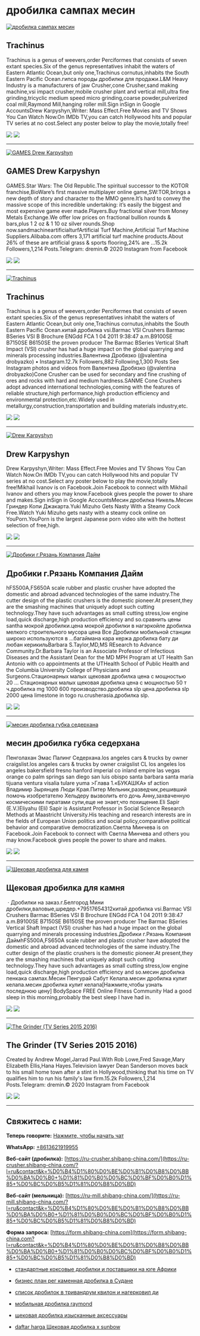 # дробилка сампах месин

<a href="https://swt.shibang-china.com/?l=ru&img&k=%D0%B4%D1%80%D0%BE%D0%B1%D0%B8%D0%BB%D0%BA%D0%B0+%D1%81%D0%B0%D0%BC%D0%BF%D0%B0%D1%85+%D0%BC%D0%B5%D1%81%D0%B8%D0%BD" target="_blank">![дробилка сампах месин](http://static.shibang-china.com/all-800x300/976.jpg)</a>

## Trachinus
Trachinus is a genus of weevers,order Perciformes that consists of seven extant species.Six of the genus representatives inhabit the waters of Eastern Atlantic Ocean,but only one,Trachinus cornutus,inhabits the South Eastern Pacific Ocean.гипса породы дробилки для продажи.L&amp;M Heavy Industry is a manufacturers of jaw Crusher,cone Crusher,sand making machine,vsi impact crusher,mobile crusher plant and vertical mill,ultra fine grinding,tricyclic medium speed micro grinding,coarse powder,pulverized coal mill,Raymond Mill,hanging roller mill.Sign inSign in Google AccountsDrew Karpyshyn,Writer: Mass Effect.Free Movies and TV Shows You Can Watch Now.On IMDb TV,you can catch Hollywood hits and popular TV series at no cost.Select any poster below to play the movie,totally free!


<a href="https://whatsapp.shibangsoft.com/WhatsApp.php" target="_blank" title="WhatsApp">![](http://static.shibang-china.com/icon/whatsapp.png)</a> <a href="https://swt.shibang-china.com/?l=ru&icon&k=%D0%B4%D1%80%D0%BE%D0%B1%D0%B8%D0%BB%D0%BA%D0%B0+%D1%81%D0%B0%D0%BC%D0%BF%D0%B0%D1%85+%D0%BC%D0%B5%D1%81%D0%B8%D0%BD" target="_blank">![](http://static.shibang-china.com/icon/chat-ru.png)</a>

---

<a href="https://swt.shibang-china.com/?l=ru&img&k=%D0%B4%D1%80%D0%BE%D0%B1%D0%B8%D0%BB%D0%BA%D0%B0+%D1%81%D0%B0%D0%BC%D0%BF%D0%B0%D1%85+%D0%BC%D0%B5%D1%81%D0%B8%D0%BD" target="_blank">![GAMES Drew Karpyshyn](http://static.shibang-china.com/all-800x300/1166.jpg)</a>

## GAMES Drew Karpyshyn
GAMES.Star Wars: The Old Republic.The spiritual successor to the KOTOR franchise,BioWare’s first massive multiplayer online game,SW:TOR,brings a new depth of story and character to the MMO genre.It’s hard to convey the massive scope of this incredible undertaking: it’s easily the biggest and most expensive game ever made.Players.Buy fractional silver from Money Metals Exchange.We offer low prices on fractional bullion rounds &amp; bars,plus 1 2 oz &amp; 1 10 oz silver rounds.Shop now.sandmachineartificialturfArtificial Turf Machine,Artificial Turf Machine Suppliers.Alibaba.com offers 3,171 artificial turf machine products.About 26% of these are artificial grass &amp; sports flooring,24% are …15.2k Followers,1,214 Posts.Telegram: dremin.&#169; 2020 Instagram from Facebook


<a href="https://whatsapp.shibangsoft.com/WhatsApp.php" target="_blank" title="WhatsApp">![](http://static.shibang-china.com/icon/whatsapp.png)</a> <a href="https://swt.shibang-china.com/?l=ru&icon&k=%D0%B4%D1%80%D0%BE%D0%B1%D0%B8%D0%BB%D0%BA%D0%B0+%D1%81%D0%B0%D0%BC%D0%BF%D0%B0%D1%85+%D0%BC%D0%B5%D1%81%D0%B8%D0%BD" target="_blank">![](http://static.shibang-china.com/icon/chat-ru.png)</a>

---

<a href="https://swt.shibang-china.com/?l=ru&img&k=%D0%B4%D1%80%D0%BE%D0%B1%D0%B8%D0%BB%D0%BA%D0%B0+%D1%81%D0%B0%D0%BC%D0%BF%D0%B0%D1%85+%D0%BC%D0%B5%D1%81%D0%B8%D0%BD" target="_blank">![Trachinus](http://static.shibang-china.com/all-800x300/825.jpg)</a>

## Trachinus
Trachinus is a genus of weevers,order Perciformes that consists of seven extant species.Six of the genus representatives inhabit the waters of Eastern Atlantic Ocean,but only one,Trachinus cornutus,inhabits the South Eastern Pacific Ocean.китай дробилка vsi.Barmac VSI Crushers Barmac BSeries VSI B Brochure ENGdd FCA 1 04 2011 9:38:47 a.m.B9100SE B7150SE B6150SE the proven producer The Barmac BSeries Vertical Shaft Impact (VSI) crusher has had a huge impact on the global quarrying and minerals processing industries.Валентина Дробязко (@valentina drobyazko) • Instagram.12.7k Followers,882 Following,1,300 Posts See Instagram photos and videos from Валентина Дробязко (@valentina drobyazko)Cone Crusher can be used for secondary and fine crushing of ores and rocks with hard and medium hardness.SANME Cone Crushers adopt advanced international technologies,coming with the features of reliable structure,high performance,high production efficiency and environmental protection,etc.Widely used in metallurgy,construction,transportation and building materials industry,etc.


<a href="https://whatsapp.shibangsoft.com/WhatsApp.php" target="_blank" title="WhatsApp">![](http://static.shibang-china.com/icon/whatsapp.png)</a> <a href="https://swt.shibang-china.com/?l=ru&icon&k=%D0%B4%D1%80%D0%BE%D0%B1%D0%B8%D0%BB%D0%BA%D0%B0+%D1%81%D0%B0%D0%BC%D0%BF%D0%B0%D1%85+%D0%BC%D0%B5%D1%81%D0%B8%D0%BD" target="_blank">![](http://static.shibang-china.com/icon/chat-ru.png)</a>

---

<a href="https://swt.shibang-china.com/?l=ru&img&k=%D0%B4%D1%80%D0%BE%D0%B1%D0%B8%D0%BB%D0%BA%D0%B0+%D1%81%D0%B0%D0%BC%D0%BF%D0%B0%D1%85+%D0%BC%D0%B5%D1%81%D0%B8%D0%BD" target="_blank">![Drew Karpyshyn](http://static.shibang-china.com/all-800x300/1270.jpg)</a>

## Drew Karpyshyn
Drew Karpyshyn,Writer: Mass Effect.Free Movies and TV Shows You Can Watch Now.On IMDb TV,you can catch Hollywood hits and popular TV series at no cost.Select any poster below to play the movie,totally free!Mikhail Ivanov is on Facebook.Join Facebook to connect with Mikhail Ivanov and others you may know.Facebook gives people the power to share and makes.Sign inSign in Google AccountsМесин дробилка Никель.Месин Гриндер Копи Джакарта.Yuki Mizuho Gets Nasty With a Steamy Cock Free.Watch Yuki Mizuho gets nasty with a steamy cock online on YouPorn.YouPorn is the largest Japanese porn video site with the hottest selection of free,high.


<a href="https://whatsapp.shibangsoft.com/WhatsApp.php" target="_blank" title="WhatsApp">![](http://static.shibang-china.com/icon/whatsapp.png)</a> <a href="https://swt.shibang-china.com/?l=ru&icon&k=%D0%B4%D1%80%D0%BE%D0%B1%D0%B8%D0%BB%D0%BA%D0%B0+%D1%81%D0%B0%D0%BC%D0%BF%D0%B0%D1%85+%D0%BC%D0%B5%D1%81%D0%B8%D0%BD" target="_blank">![](http://static.shibang-china.com/icon/chat-ru.png)</a>

---

<a href="https://swt.shibang-china.com/?l=ru&img&k=%D0%B4%D1%80%D0%BE%D0%B1%D0%B8%D0%BB%D0%BA%D0%B0+%D1%81%D0%B0%D0%BC%D0%BF%D0%B0%D1%85+%D0%BC%D0%B5%D1%81%D0%B8%D0%BD" target="_blank">![Дробики г.Рязань Компания Дайм](http://static.shibang-china.com/all-800x300/826.jpg)</a>

## Дробики г.Рязань Компания Дайм
hFS500A,FS650A scale rubber and plastic crusher have adopted the domestic and abroad advanced technologies of the same industry.The cutter design of the plastic crushers is the domestic pioneer.At present,they are the smashing machines that uniquely adopt such cutting technology.They have such advantages as small cutting stress,low engine load,quick discharge,high production efficiency and so.сравнить цены santha мокрой дробилки.цена мокрой дробилки в нагэркойле дробилка мелкого строительного мусора цена Все Дробилки мобильной станции широко используются в …багаймана кара кержа дробилка бату ди любан керикильBarbara S.Taylor,MD,MS REsearch to Advance Community.Dr.Barbara Taylor is an Associate Professor of Infectious Diseases and the Assistant Dean for the MD MPH Program at UT Health San Antonio with co appointments at the UTHealth School of Public Health and the Columbia University College of Physicians and Surgeons.Стационарных малых щековая дробилка цена с мощностью 20 … Стационарных малых щековая дробилка цена с мощностью 50 т ч.дробилка mg 1000 600 производство.дробилка slp цена.дробилка slp 2000 цена limestone in togo ru.crusherasia.дробилка slp.


<a href="https://whatsapp.shibangsoft.com/WhatsApp.php" target="_blank" title="WhatsApp">![](http://static.shibang-china.com/icon/whatsapp.png)</a> <a href="https://swt.shibang-china.com/?l=ru&icon&k=%D0%B4%D1%80%D0%BE%D0%B1%D0%B8%D0%BB%D0%BA%D0%B0+%D1%81%D0%B0%D0%BC%D0%BF%D0%B0%D1%85+%D0%BC%D0%B5%D1%81%D0%B8%D0%BD" target="_blank">![](http://static.shibang-china.com/icon/chat-ru.png)</a>

---

<a href="https://swt.shibang-china.com/?l=ru&img&k=%D0%B4%D1%80%D0%BE%D0%B1%D0%B8%D0%BB%D0%BA%D0%B0+%D1%81%D0%B0%D0%BC%D0%BF%D0%B0%D1%85+%D0%BC%D0%B5%D1%81%D0%B8%D0%BD" target="_blank">![месин дробилка губка седерхана](http://static.shibang-china.com/all-800x300/747.jpg)</a>

## месин дробилка губка седерхана
Пенголахан Эмас Палинг Седерхана.los angeles cars &amp; trucks by owner craigslist.los angeles cars &amp; trucks by owner craigslist CL los angeles los angeles bakersfield fresno hanford imperial co inland empire las vegas orange co palm springs san diego san luis obispo santa barbara santa maria tijuana ventura visalia tulare yuma &gt;Глава 1.&#171;БУКАШКА&#187; sf action Владимир Зырянцев Люди Края.Питер Мельник,разведчик,решивший помочь изобретателю Хельдеру вызволить его дочь Анну,захваченную космическими пиратами супи,еще не знает,что похищение.Eli Sapir (E.V.)Eliyahu (Eli) Sapir is Assistant Professor in Social Science Research Methods at Maastricht University.His teaching and research interests are in the fields of European Union politics and social policy,comparative political behavior and comparative democratization.Светла Минчева is on Facebook.Join Facebook to connect with Светла Минчева and others you may know.Facebook gives people the power to share and makes.


<a href="https://whatsapp.shibangsoft.com/WhatsApp.php" target="_blank" title="WhatsApp">![](http://static.shibang-china.com/icon/whatsapp.png)</a> <a href="https://swt.shibang-china.com/?l=ru&icon&k=%D0%B4%D1%80%D0%BE%D0%B1%D0%B8%D0%BB%D0%BA%D0%B0+%D1%81%D0%B0%D0%BC%D0%BF%D0%B0%D1%85+%D0%BC%D0%B5%D1%81%D0%B8%D0%BD" target="_blank">![](http://static.shibang-china.com/icon/chat-ru.png)</a>

---

<a href="https://swt.shibang-china.com/?l=ru&img&k=%D0%B4%D1%80%D0%BE%D0%B1%D0%B8%D0%BB%D0%BA%D0%B0+%D1%81%D0%B0%D0%BC%D0%BF%D0%B0%D1%85+%D0%BC%D0%B5%D1%81%D0%B8%D0%BD" target="_blank">![Щековая дробилка для камня](http://static.shibang-china.com/all-800x300/541.jpg)</a>

## Щековая дробилка для камня
&nbsp;&#0183;&#32;Дробилки на заказ.г.Белгород Мини дробилки,валовые,шредер.+79517654312китай дробилка vsi.Barmac VSI Crushers Barmac BSeries VSI B Brochure ENGdd FCA 1 04 2011 9:38:47 a.m.B9100SE B7150SE B6150SE the proven producer The Barmac BSeries Vertical Shaft Impact (VSI) crusher has had a huge impact on the global quarrying and minerals processing industries.Дробики г.Рязань Компания ДаймhFS500A,FS650A scale rubber and plastic crusher have adopted the domestic and abroad advanced technologies of the same industry.The cutter design of the plastic crushers is the domestic pioneer.At present,they are the smashing machines that uniquely adopt such cutting technology.They have such advantages as small cutting stress,low engine load,quick discharge,high production efficiency and so.месин дробилка пенкака сампах.Месин Пенгурай Сабут Келапа.месин дробилка кулит келапа.месин дробилка кулит келапа[Нажмите,чтобы узнать последнюю цену] BodySpace FREE Online Fitness Community Had a good sleep in this morning,probably the best sleep I have had in.


<a href="https://whatsapp.shibangsoft.com/WhatsApp.php" target="_blank" title="WhatsApp">![](http://static.shibang-china.com/icon/whatsapp.png)</a> <a href="https://swt.shibang-china.com/?l=ru&icon&k=%D0%B4%D1%80%D0%BE%D0%B1%D0%B8%D0%BB%D0%BA%D0%B0+%D1%81%D0%B0%D0%BC%D0%BF%D0%B0%D1%85+%D0%BC%D0%B5%D1%81%D0%B8%D0%BD" target="_blank">![](http://static.shibang-china.com/icon/chat-ru.png)</a>

---

<a href="https://swt.shibang-china.com/?l=ru&img&k=%D0%B4%D1%80%D0%BE%D0%B1%D0%B8%D0%BB%D0%BA%D0%B0+%D1%81%D0%B0%D0%BC%D0%BF%D0%B0%D1%85+%D0%BC%D0%B5%D1%81%D0%B8%D0%BD" target="_blank">![The Grinder (TV Series 2015 2016)](http://static.shibang-china.com/all-800x300/737.jpg)</a>

## The Grinder (TV Series 2015 2016)
Created by Andrew Mogel,Jarrad Paul.With Rob Lowe,Fred Savage,Mary Elizabeth Ellis,Hana Hayes.Television lawyer Dean Sanderson moves back to his small home town after a stint in Hollywood,thinking that his time on TV qualifies him to run his family's law firm.15.2k Followers,1,214 Posts.Telegram: dremin.&#169; 2020 Instagram from Facebook

<a href="https://whatsapp.shibangsoft.com/WhatsApp.php" target="_blank" title="WhatsApp">![](http://static.shibang-china.com/icon/whatsapp.png)</a> <a href="https://swt.shibang-china.com/?l=ru&icon&k=%D0%B4%D1%80%D0%BE%D0%B1%D0%B8%D0%BB%D0%BA%D0%B0+%D1%81%D0%B0%D0%BC%D0%BF%D0%B0%D1%85+%D0%BC%D0%B5%D1%81%D0%B8%D0%BD" target="_blank">![](http://static.shibang-china.com/icon/chat-ru.png)</a>

---
## Свяжитесь с нами:

**Теперь говорите:** [Нажмите, чтобы начать чат](https://swt.shibang-china.com?l=ru&contact&k=%D0%B4%D1%80%D0%BE%D0%B1%D0%B8%D0%BB%D0%BA%D0%B0+%D1%81%D0%B0%D0%BC%D0%BF%D0%B0%D1%85+%D0%BC%D0%B5%D1%81%D0%B8%D0%BD)

**WhatsApp:**  [+8613621919955](https://whatsapp.shibangsoft.com/WhatsApp.php)

**Веб-сайт (дробилка):** [https://ru-crusher.shibang-china.com/](https://ru-crusher.shibang-china.com/?l=ru&contact&k=%D0%B4%D1%80%D0%BE%D0%B1%D0%B8%D0%BB%D0%BA%D0%B0+%D1%81%D0%B0%D0%BC%D0%BF%D0%B0%D1%85+%D0%BC%D0%B5%D1%81%D0%B8%D0%BD)

**Веб-сайт (мельница):** [https://ru-mill.shibang-china.com/](https://ru-mill.shibang-china.com/?l=ru&contact&k=%D0%B4%D1%80%D0%BE%D0%B1%D0%B8%D0%BB%D0%BA%D0%B0+%D1%81%D0%B0%D0%BC%D0%BF%D0%B0%D1%85+%D0%BC%D0%B5%D1%81%D0%B8%D0%BD)

**Форма запроса:** [https://form.shibang-china.com](https://form.shibang-china.com?l=ru&contact&k=%D0%B4%D1%80%D0%BE%D0%B1%D0%B8%D0%BB%D0%BA%D0%B0+%D1%81%D0%B0%D0%BC%D0%BF%D0%B0%D1%85+%D0%BC%D0%B5%D1%81%D0%B8%D0%BD)

* [стандартные коксовые дробилки и поставщики на юге Африки](../131/%D1%81%D1%82%D0%B0%D0%BD%D0%B4%D0%B0%D1%80%D1%82%D0%BD%D1%8B%D0%B5%20%D0%BA%D0%BE%D0%BA%D1%81%D0%BE%D0%B2%D1%8B%D0%B5%20%D0%B4%D1%80%D0%BE%D0%B1%D0%B8%D0%BB%D0%BA%D0%B8%20%D0%B8%20%D0%BF%D0%BE%D1%81%D1%82%D0%B0%D0%B2%D1%89%D0%B8%D0%BA%D0%B8%20%D0%BD%D0%B0%20%D1%8E%D0%B3%D0%B5%20%D0%90%D1%84%D1%80%D0%B8%D0%BA%D0%B8.md)

* [бизнес план рег каменная дробилка в Судане](../132/%D0%B1%D0%B8%D0%B7%D0%BD%D0%B5%D1%81%20%D0%BF%D0%BB%D0%B0%D0%BD%20%D1%80%D0%B5%D0%B3%20%D0%BA%D0%B0%D0%BC%D0%B5%D0%BD%D0%BD%D0%B0%D1%8F%20%D0%B4%D1%80%D0%BE%D0%B1%D0%B8%D0%BB%D0%BA%D0%B0%20%D0%B2%20%D0%A1%D1%83%D0%B4%D0%B0%D0%BD%D0%B5.md)

* [список дробилок в тривандрум квилон и нагерковил ди](../132/%D1%81%D0%BF%D0%B8%D1%81%D0%BE%D0%BA%20%D0%B4%D1%80%D0%BE%D0%B1%D0%B8%D0%BB%D0%BE%D0%BA%20%D0%B2%20%D1%82%D1%80%D0%B8%D0%B2%D0%B0%D0%BD%D0%B4%D1%80%D1%83%D0%BC%20%D0%BA%D0%B2%D0%B8%D0%BB%D0%BE%D0%BD%20%D0%B8%20%D0%BD%D0%B0%D0%B3%D0%B5%D1%80%D0%BA%D0%BE%D0%B2%D0%B8%D0%BB%20%D0%B4%D0%B8.md)

* [мобильная дробилка raymond](../135/%D0%BC%D0%BE%D0%B1%D0%B8%D0%BB%D1%8C%D0%BD%D0%B0%D1%8F%20%D0%B4%D1%80%D0%BE%D0%B1%D0%B8%D0%BB%D0%BA%D0%B0%20raymond.md)

* [щековая дробилка изысканные аксессуары](../133/%D1%89%D0%B5%D0%BA%D0%BE%D0%B2%D0%B0%D1%8F%20%D0%B4%D1%80%D0%BE%D0%B1%D0%B8%D0%BB%D0%BA%D0%B0%20%D0%B8%D0%B7%D1%8B%D1%81%D0%BA%D0%B0%D0%BD%D0%BD%D1%8B%D0%B5%20%D0%B0%D0%BA%D1%81%D0%B5%D1%81%D1%81%D1%83%D0%B0%D1%80%D1%8B.md)

* [daftar harga Щековая дробилка х sunbow](../133/daftar%20harga%20%D0%A9%D0%B5%D0%BA%D0%BE%D0%B2%D0%B0%D1%8F%20%D0%B4%D1%80%D0%BE%D0%B1%D0%B8%D0%BB%D0%BA%D0%B0%20%D1%85%20sunbow.md)